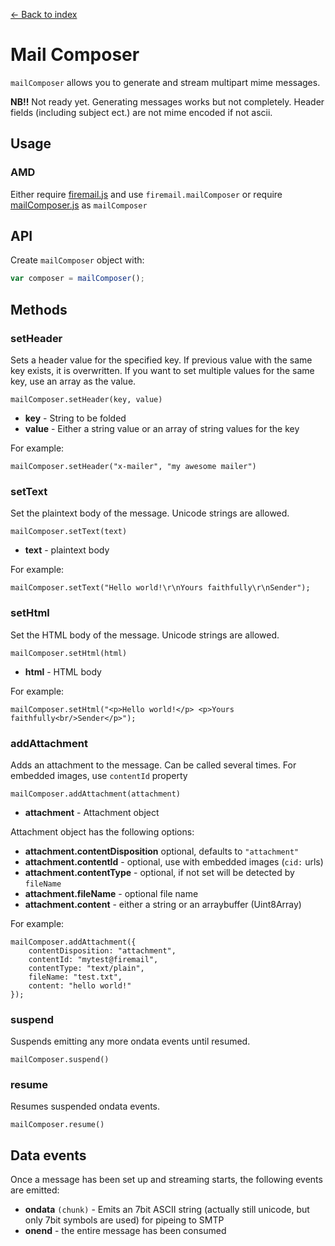 [← Back to index](../README.md#index)

# Mail Composer

`mailComposer` allows you to generate and stream multipart mime messages.

**NB!!** Not ready yet. Generating messages works but not completely. Header fields (including
subject ect.) are not mime encoded if not ascii.

## Usage

### AMD

Either require [firemail.js](../firemail.js) and use `firemail.mailComposer` or require [mailComposer.js](../lib/mailComposer/mailComposer.js) as `mailComposer`

## API

Create `mailComposer` object with:

```javascript
var composer = mailComposer();
```

## Methods

### setHeader

Sets a header value for the specified key. If previous value with the same key exists, it is overwritten.
If you want to set multiple values for the same key, use an array as the value.

    mailComposer.setHeader(key, value)

  * **key** - String to be folded
  * **value** - Either a string value or an array of string values for the key

For example:

    mailComposer.setHeader("x-mailer", "my awesome mailer")

### setText

Set the plaintext body of the message. Unicode strings are allowed.

    mailComposer.setText(text)

  * **text** - plaintext body

For example:

    mailComposer.setText("Hello world!\r\nYours faithfully\r\nSender");

### setHtml

Set the HTML body of the message. Unicode strings are allowed.

    mailComposer.setHtml(html)

  * **html** - HTML body

For example:

    mailComposer.setHtml("<p>Hello world!</p> <p>Yours faithfully<br/>Sender</p>");

### addAttachment

Adds an attachment to the message. Can be called several times.
For embedded images, use `contentId` property
     
    mailComposer.addAttachment(attachment)

  * **attachment** - Attachment object

Attachment object has the following options:

  * **attachment.contentDisposition** optional, defaults to `"attachment"`
  * **attachment.contentId** - optional, use with embedded images (`cid:` urls)
  * **attachment.contentType** - optional, if not set will be detected by `fileName`
  * **attachment.fileName** - optional file name
  * **attachment.content** - either a string or an arraybuffer (Uint8Array)

For example:

    mailComposer.addAttachment({
        contentDisposition: "attachment",
        contentId: "mytest@firemail",
        contentType: "text/plain",
        fileName: "test.txt",
        content: "hello world!"
    });

### suspend

Suspends emitting any more ondata events until resumed.

    mailComposer.suspend()

### resume

Resumes suspended ondata events.

    mailComposer.resume()

## Data events

Once a message has been set up and streaming starts, the following events are emitted:

  * **ondata** `(chunk)`  - Emits an 7bit ASCII string (actually still unicode, but only 7bit symbols are used) for pipeing to SMTP
  * **onend** - the entire message has been consumed